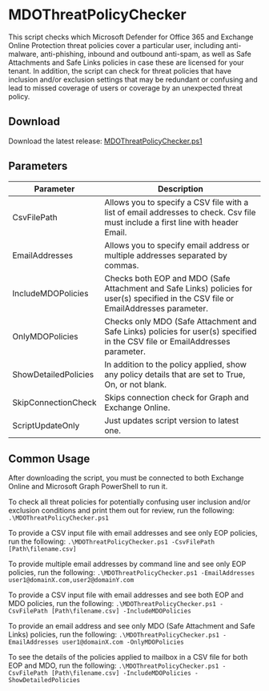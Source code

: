 # MDOThreatPolicyChecker
 This script checks which Microsoft Defender for Office 365 and Exchange Online Protection threat policies cover a particular user, including anti-malware, anti-phishing, inbound and outbound anti-spam, as well as Safe Attachments and Safe Links policies in case these are licensed for your tenant. In addition, the script can check for threat policies that have inclusion and/or exclusion settings that may be redundant or confusing and lead to missed coverage of users or coverage by an unexpected threat policy.

## Download
Download the latest release: [MDOThreatPolicyChecker.ps1](https://github.com/microsoft/CSS-Exchange/releases/latest/download/MDOThreatPolicyChecker.ps1)

## Parameters

Parameter | Description |
----------|-------------|
CsvFilePath | Allows you to specify a CSV file with a list of email addresses to check. Csv file must include a first line with header Email.
EmailAddresses | Allows you to specify email address or multiple addresses separated by commas.
IncludeMDOPolicies | Checks both EOP and MDO (Safe Attachment and Safe Links) policies for user(s) specified in the CSV file or EmailAddresses parameter.
OnlyMDOPolicies | Checks only MDO (Safe Attachment and Safe Links) policies for user(s) specified in the CSV file or EmailAddresses parameter.
ShowDetailedPolicies | In addition to the policy applied, show any policy details that are set to True, On, or not blank.
SkipConnectionCheck | Skips connection check for Graph and Exchange Online.
ScriptUpdateOnly | Just updates script version to latest one.

## Common Usage
After downloading the script, you must be connected to both Exchange Online and Microsoft Graph PowerShell to run it.

To check all threat policies for potentially confusing user inclusion and/or exclusion conditions and print them out for review, run the following: `.\MDOThreatPolicyChecker.ps1`

To provide a CSV input file with email addresses and see only EOP policies, run the following: `.\MDOThreatPolicyChecker.ps1 -CsvFilePath [Path\filename.csv]`

To provide multiple email addresses by command line and see only EOP policies, run the following: `.\MDOThreatPolicyChecker.ps1 -EmailAddresses user1@domainX.com,user2@domainY.com`

To provide a CSV input file with email addresses and see both EOP and MDO policies, run the following: `.\MDOThreatPolicyChecker.ps1 -CsvFilePath [Path\filename.csv] -IncludeMDOPolicies`

To provide an email address and see only MDO (Safe Attachment and Safe Links) policies, run the following: `.\MDOThreatPolicyChecker.ps1 -EmailAddresses user1@domainX.com -OnlyMDOPolicies`

To see the details of the policies applied to mailbox in a CSV file for both EOP and MDO, run the following:  `.\MDOThreatPolicyChecker.ps1 -CsvFilePath [Path\filename.csv] -IncludeMDOPolicies -ShowDetailedPolicies`
